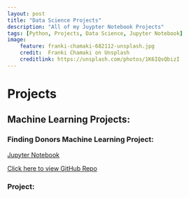 ```yaml
---
layout: post
title: "Data Science Projects"
description: "All of my Juypter Notebook Projects"
tags: [Python, Projects, Data Science, Jupyter Notebook]
image:
    feature: franki-chamaki-682112-unsplash.jpg
    credit:  Franki Chamaki on Unsplash
    creditlink: https://unsplash.com/photos/1K6IQsQbizI
---
```


# Projects

## Machine Learning Projects:

### Finding Donors Machine Learning Project:
[Jupyter Notebook](/finding_donors.html)

[Click here to view GitHub Repo](https://github.com/kalibrahim/findingDonorsML)


### Project: 



